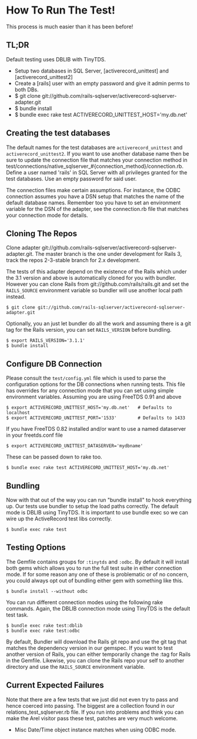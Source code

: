 
# How To Run The Test!

This process is much easier than it has been before!


## TL;DR

Default testing uses DBLIB with TinyTDS.

* Setup two databases in SQL Server, [activerecord_unittest] and [activerecord_unittest2]
* Create a [rails] user with an empty password and give it admin perms to both DBs.
* $ git clone git://github.com/rails-sqlserver/activerecord-sqlserver-adapter.git
* $ bundle install
* $ bundle exec rake test ACTIVERECORD_UNITTEST_HOST='my.db.net'


## Creating the test databases

The default names for the test databases are `activerecord_unittest` and `activerecord_unittest2`. If you want to use another database name then be sure to update the connection file that matches your connection method in test/connections/native_sqlserver_#{connection_method}/connection.rb. Define a user named 'rails' in SQL Server with all privileges granted for the test databases. Use an empty password for said user.

The connection files make certain assumptions. For instance, the ODBC connection assumes you have a DSN setup that matches the name of the default database names. Remember too you have to set an environment variable for the DSN of the adapter, see the connection.rb file that matches your connection mode for details.


## Cloning The Repos

Clone adapter git://github.com/rails-sqlserver/activerecord-sqlserver-adapter.git. The master branch is the one under development for Rails 3, track the repos 2-3-stable branch for 2.x development.

The tests of this adapter depend on the existence of the Rails which under the 3.1 version and above is automatically cloned for you with bundler. However you can clone Rails from git://github.com/rails/rails.git and set the `RAILS_SOURCE` environment variable so bundler will use another local path instead.

```
$ git clone git://github.com/rails-sqlserver/activerecord-sqlserver-adapter.git
```

Optionally, you an just let bundler do all the work and assuming there is a git tag for the Rails version, you can set `RAILS_VERSION` before bundling.

```
$ export RAILS_VERSION='3.1.1'
$ bundle install
```


## Configure DB Connection

Please consult the `test/config.yml` file which is used to parse the configuration options for the DB connections when running tests. This file has overrides for any connection mode that you can set using simple environment variables. Assuming you are using FreeTDS 0.91 and above

```
$ export ACTIVERECORD_UNITTEST_HOST='my.db.net'   # Defaults to localhost
$ export ACTIVERECORD_UNITTEST_PORT='1533'        # Defaults to 1433
```

If you have FreeTDS 0.82 installed and/or want to use a named dataserver in your freetds.conf file

```
$ export ACTIVERECORD_UNITTEST_DATASERVER='mydbname'
```

These can be passed down to rake too.

```
$ bundle exec rake test ACTIVERECORD_UNITTEST_HOST='my.db.net'
```


## Bundling

Now with that out of the way you can run "bundle install" to hook everything up. Our tests use bundler to setup the load paths correctly. The default mode is DBLIB using TinyTDS. It is important to use bundle exec so we can wire up the ActiveRecord test libs correctly.

```
$ bundle exec rake test
```


## Testing Options

The Gemfile contains groups for `:tinytds` and `:odbc`. By default it will install both gems  which allows you to run the full test suite in either connection mode. If for some reason any one of these is problematic or of no concern, you could always opt out of bundling either gem with something like this.

```
$ bundle install --without odbc
```

You can run different connection modes using the following rake commands. Again, the DBLIB connection mode using TinyTDS is the default test task.

```
$ bundle exec rake test:dblib
$ bundle exec rake test:odbc
```

By default, Bundler will download the Rails git repo and use the git tag that matches the dependency version in our gemspec. If you want to test another version of Rails, you can either temporarily change the :tag for Rails in the Gemfile. Likewise, you can clone the Rails repo your self to another directory and use the `RAILS_SOURCE` environment variable.


## Current Expected Failures

Note that there are a few tests that we just did not even try to pass and hence coerced into passing. The biggest are a collection found in our relations_test_sqlserver.rb file. If you run into problems and think you can make the Arel visitor pass these test, patches are very much welcome.

* Misc Date/Time object instance matches when using ODBC mode.


